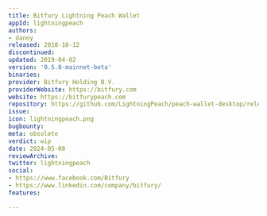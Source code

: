 ```yaml
---
title: Bitfury Lightning Peach Wallet
appId: lightningpeach
authors:
- danny
released: 2018-10-12
discontinued: 
updated: 2019-04-02
version: '0.5.0-mainnet-beta'
binaries: 
provider: Bitfury Holding B.V.
providerWebsite: https://bitfury.com
website: https://bitfurypeach.com
repository: https://github.com/LightningPeach/peach-wallet-desktop/releases
issue: 
icon: lightningpeach.png
bugbounty: 
meta: obsolete
verdict: wip
date: 2024-05-08
reviewArchive: 
twitter: lightningpeach
social:
- https://www.facebook.com/Bitfury
- https://www.linkedin.com/company/bitfury/
features: 

---
```


